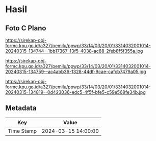 # Hasil

## Foto C Plano

https://sirekap-obj-formc.kpu.go.id/a327/pemilu/ppwp/33/14/03/20/01/3314032001014-20240315-134744--1bb17367-13f5-4038-ac88-2feb8f5f355a.jpg

https://sirekap-obj-formc.kpu.go.id/a327/pemilu/ppwp/33/14/03/20/01/3314032001014-20240315-134759--ac4abb36-1328-44df-9cae-cafcb7479a05.jpg

https://sirekap-obj-formc.kpu.go.id/a327/pemilu/ppwp/33/14/03/20/01/3314032001014-20240315-134819--0d423036-edc5-4f5f-bfe5-c59e568fe34b.jpg


## Metadata

| Key        | Value               |
| ---------- | ------------------- |
| Time Stamp | 2024-03-15 14:00:00 |




